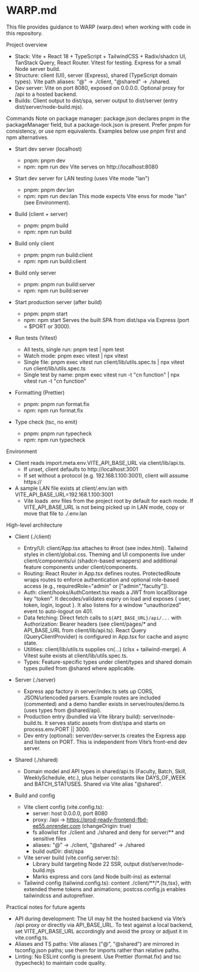 # WARP.md

This file provides guidance to WARP (warp.dev) when working with code in this repository.

Project overview
- Stack: Vite + React 18 + TypeScript + TailwindCSS + Radix/shadcn UI, TanStack Query, React Router. Vitest for testing. Express for a small Node server build.
- Structure: client (UI), server (Express), shared (TypeScript domain types). Vite path aliases: "@" -> ./client, "@shared" -> ./shared.
- Dev server: Vite on port 8080, exposed on 0.0.0.0. Optional proxy for /api to a hosted backend.
- Builds: Client output to dist/spa, server output to dist/server (entry dist/server/node-build.mjs).

Commands
Note on package manager: package.json declares pnpm in the packageManager field, but a package-lock.json is present. Prefer pnpm for consistency, or use npm equivalents. Examples below use pnpm first and npm alternatives.

- Start dev server (localhost)
  - pnpm: pnpm dev
  - npm: npm run dev
  Vite serves on http://localhost:8080

- Start dev server for LAN testing (uses Vite mode "lan")
  - pnpm: pnpm dev:lan
  - npm: npm run dev:lan
  This mode expects Vite envs for mode "lan" (see Environment).

- Build (client + server)
  - pnpm: pnpm build
  - npm: npm run build

- Build only client
  - pnpm: pnpm run build:client
  - npm: npm run build:client

- Build only server
  - pnpm: pnpm run build:server
  - npm: npm run build:server

- Start production server (after build)
  - pnpm: pnpm start
  - npm: npm start
  Serves the built SPA from dist/spa via Express (port = $PORT or 3000).

- Run tests (Vitest)
  - All tests, single run: pnpm test  |  npm test
  - Watch mode: pnpm exec vitest  |  npx vitest
  - Single file: pnpm exec vitest run client/lib/utils.spec.ts  |  npx vitest run client/lib/utils.spec.ts
  - Single test by name: pnpm exec vitest run -t "cn function"  |  npx vitest run -t "cn function"

- Formatting (Prettier)
  - pnpm: pnpm run format.fix
  - npm: npm run format.fix

- Type check (tsc, no emit)
  - pnpm: pnpm run typecheck
  - npm: npm run typecheck

Environment
- Client reads import.meta.env.VITE_API_BASE_URL via client/lib/api.ts.
  - If unset, client defaults to http://localhost:3001
  - If set without a protocol (e.g. 192.168.1.100:3001), client will assume https://
- A sample LAN file exists at client/.env.lan with VITE_API_BASE_URL=192.168.1.100:3001
  - Vite loads .env files from the project root by default for each mode. If VITE_API_BASE_URL is not being picked up in LAN mode, copy or move that file to ./.env.lan

High-level architecture
- Client (./client)
  - Entry/UI: client/App.tsx attaches to #root (see index.html). Tailwind styles in client/global.css. Theming and UI components live under client/components/ui (shadcn-based wrappers) and additional feature components under client/components.
  - Routing: React Router in App.tsx defines routes. ProtectedRoute wraps routes to enforce authentication and optional role-based access (e.g., requiredRole="admin" or ["admin","faculty"]).
  - Auth: client/hooks/AuthContext.tsx reads a JWT from localStorage key "token". It decodes/validates expiry on load and exposes { user, token, login, logout }. It also listens for a window "unauthorized" event to auto-logout on 401.
  - Data fetching: Direct fetch calls to `${API_BASE_URL}/api/...` with Authorization: Bearer <token> headers (see client/pages/* and API_BASE_URL from client/lib/api.ts). React Query (QueryClientProvider) is configured in App.tsx for cache and async state.
  - Utilities: client/lib/utils.ts supplies cn(...) (clsx + tailwind-merge). A Vitest suite exists at client/lib/utils.spec.ts.
  - Types: Feature-specific types under client/types and shared domain types pulled from @shared where applicable.

- Server (./server)
  - Express app factory in server/index.ts sets up CORS, JSON/urlencoded parsers. Example routes are included (commented) and a demo handler exists in server/routes/demo.ts (uses types from @shared/api).
  - Production entry (bundled via Vite library build): server/node-build.ts. It serves static assets from dist/spa and starts on process.env.PORT || 3000.
  - Dev entry (optional): server/dev-server.ts creates the Express app and listens on PORT. This is independent from Vite’s front-end dev server.

- Shared (./shared)
  - Domain model and API types in shared/api.ts (Faculty, Batch, Skill, WeeklySchedule, etc.), plus helper constants like DAYS_OF_WEEK and BATCH_STATUSES. Shared via Vite alias "@shared".

- Build and config
  - Vite client config (vite.config.ts):
    - server: host 0.0.0.0, port 8080
    - proxy: /api -> https://prod-ready-frontend-fbd-ee55.onrender.com (changeOrigin: true)
    - fs allowlist for ./client and ./shared and deny for server/** and sensitive files
    - aliases: "@" -> ./client, "@shared" -> ./shared
    - build outDir: dist/spa
  - Vite server build (vite.config.server.ts):
    - Library build targeting Node 22 SSR, output dist/server/node-build.mjs
    - Marks express and cors (and Node built-ins) as external
  - Tailwind config (tailwind.config.ts): content ./client/**/*.{ts,tsx}, with extended theme tokens and animations; postcss.config.js enables tailwindcss and autoprefixer.

Practical notes for future agents
- API during development: The UI may hit the hosted backend via Vite’s /api proxy or directly via API_BASE_URL. To test against a local backend, set VITE_API_BASE_URL accordingly and avoid the proxy or adjust it in vite.config.ts.
- Aliases and TS paths: Vite aliases ("@", "@shared") are mirrored in tsconfig.json paths; use them for imports rather than relative paths.
- Linting: No ESLint config is present. Use Prettier (format.fix) and tsc (typecheck) to maintain code quality.
